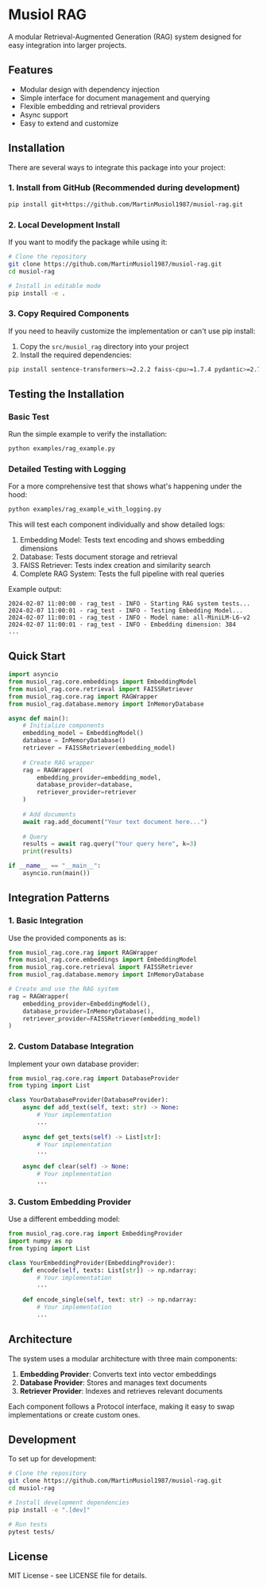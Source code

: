 # Musiol RAG

A modular Retrieval-Augmented Generation (RAG) system designed for easy integration into larger projects.

## Features

- Modular design with dependency injection
- Simple interface for document management and querying
- Flexible embedding and retrieval providers
- Async support
- Easy to extend and customize

## Installation

There are several ways to integrate this package into your project:

### 1. Install from GitHub (Recommended during development)

```bash
pip install git+https://github.com/MartinMusiol1987/musiol-rag.git
```

### 2. Local Development Install

If you want to modify the package while using it:

```bash
# Clone the repository
git clone https://github.com/MartinMusiol1987/musiol-rag.git
cd musiol-rag

# Install in editable mode
pip install -e .
```

### 3. Copy Required Components

If you need to heavily customize the implementation or can't use pip install:

1. Copy the `src/musiol_rag` directory into your project
2. Install the required dependencies:
```bash
pip install sentence-transformers>=2.2.2 faiss-cpu>=1.7.4 pydantic>=2.7.0 pydantic-settings>=2.7.0 numpy>=1.24.3
```

## Testing the Installation

### Basic Test

Run the simple example to verify the installation:

```bash
python examples/rag_example.py
```

### Detailed Testing with Logging

For a more comprehensive test that shows what's happening under the hood:

```bash
python examples/rag_example_with_logging.py
```

This will test each component individually and show detailed logs:
1. Embedding Model: Tests text encoding and shows embedding dimensions
2. Database: Tests document storage and retrieval
3. FAISS Retriever: Tests index creation and similarity search
4. Complete RAG System: Tests the full pipeline with real queries

Example output:
```
2024-02-07 11:00:00 - rag_test - INFO - Starting RAG system tests...
2024-02-07 11:00:01 - rag_test - INFO - Testing Embedding Model...
2024-02-07 11:00:01 - rag_test - INFO - Model name: all-MiniLM-L6-v2
2024-02-07 11:00:01 - rag_test - INFO - Embedding dimension: 384
...
```

## Quick Start

```python
import asyncio
from musiol_rag.core.embeddings import EmbeddingModel
from musiol_rag.core.retrieval import FAISSRetriever
from musiol_rag.core.rag import RAGWrapper
from musiol_rag.database.memory import InMemoryDatabase

async def main():
    # Initialize components
    embedding_model = EmbeddingModel()
    database = InMemoryDatabase()
    retriever = FAISSRetriever(embedding_model)
    
    # Create RAG wrapper
    rag = RAGWrapper(
        embedding_provider=embedding_model,
        database_provider=database,
        retriever_provider=retriever
    )
    
    # Add documents
    await rag.add_document("Your text document here...")
    
    # Query
    results = await rag.query("Your query here", k=3)
    print(results)

if __name__ == "__main__":
    asyncio.run(main())
```

## Integration Patterns

### 1. Basic Integration

Use the provided components as is:

```python
from musiol_rag.core.rag import RAGWrapper
from musiol_rag.core.embeddings import EmbeddingModel
from musiol_rag.core.retrieval import FAISSRetriever
from musiol_rag.database.memory import InMemoryDatabase

# Create and use the RAG system
rag = RAGWrapper(
    embedding_provider=EmbeddingModel(),
    database_provider=InMemoryDatabase(),
    retriever_provider=FAISSRetriever(embedding_model)
)
```

### 2. Custom Database Integration

Implement your own database provider:

```python
from musiol_rag.core.rag import DatabaseProvider
from typing import List

class YourDatabaseProvider(DatabaseProvider):
    async def add_text(self, text: str) -> None:
        # Your implementation
        ...
    
    async def get_texts(self) -> List[str]:
        # Your implementation
        ...
    
    async def clear(self) -> None:
        # Your implementation
        ...
```

### 3. Custom Embedding Provider

Use a different embedding model:

```python
from musiol_rag.core.rag import EmbeddingProvider
import numpy as np
from typing import List

class YourEmbeddingProvider(EmbeddingProvider):
    def encode(self, texts: List[str]) -> np.ndarray:
        # Your implementation
        ...
    
    def encode_single(self, text: str) -> np.ndarray:
        # Your implementation
        ...
```

## Architecture

The system uses a modular architecture with three main components:

1. **Embedding Provider**: Converts text into vector embeddings
2. **Database Provider**: Stores and manages text documents
3. **Retriever Provider**: Indexes and retrieves relevant documents

Each component follows a Protocol interface, making it easy to swap implementations or create custom ones.

## Development

To set up for development:

```bash
# Clone the repository
git clone https://github.com/MartinMusiol1987/musiol-rag.git
cd musiol-rag

# Install development dependencies
pip install -e ".[dev]"

# Run tests
pytest tests/
```

## License

MIT License - see LICENSE file for details. 
